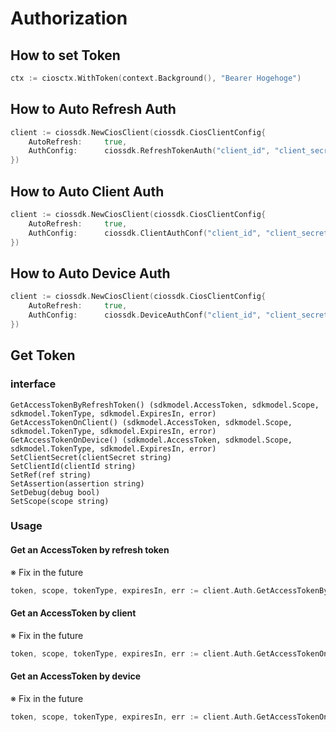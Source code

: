 # Authorization

## How to set Token

```go
ctx := ciosctx.WithToken(context.Background(), "Bearer Hogehoge")
```

## How to Auto Refresh Auth

```go
client := ciossdk.NewCiosClient(ciossdk.CiosClientConfig{
    AutoRefresh:     true,
    AuthConfig:      ciossdk.RefreshTokenAuth("client_id", "client_secret", "refresh_token", "scope"),
})
```

## How to Auto Client Auth

```go
client := ciossdk.NewCiosClient(ciossdk.CiosClientConfig{
    AutoRefresh:     true,
    AuthConfig:      ciossdk.ClientAuthConf("client_id", "client_secret, "scope"),
})
```

## How to Auto Device Auth

```go
client := ciossdk.NewCiosClient(ciossdk.CiosClientConfig{
    AutoRefresh:     true,
    AuthConfig:      ciossdk.DeviceAuthConf("client_id", "client_secret", "assertion", "scope"),
})
```

## Get Token

### interface

```
GetAccessTokenByRefreshToken() (sdkmodel.AccessToken, sdkmodel.Scope, sdkmodel.TokenType, sdkmodel.ExpiresIn, error)
GetAccessTokenOnClient() (sdkmodel.AccessToken, sdkmodel.Scope, sdkmodel.TokenType, sdkmodel.ExpiresIn, error)
GetAccessTokenOnDevice() (sdkmodel.AccessToken, sdkmodel.Scope, sdkmodel.TokenType, sdkmodel.ExpiresIn, error)
SetClientSecret(clientSecret string)
SetClientId(clientId string)
SetRef(ref string)
SetAssertion(assertion string)
SetDebug(debug bool)
SetScope(scope string)
```

### Usage

#### Get an AccessToken by refresh token

※ Fix in the future
```go
token, scope, tokenType, expiresIn, err := client.Auth.GetAccessTokenByRefreshToken()
```

#### Get an AccessToken by client

※ Fix in the future
```go
token, scope, tokenType, expiresIn, err := client.Auth.GetAccessTokenOnClient()
```

#### Get an AccessToken by device 

※ Fix in the future
```go
token, scope, tokenType, expiresIn, err := client.Auth.GetAccessTokenOnDevice()
```
